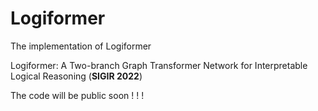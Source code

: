 # Logiformer

The implementation of Logiformer

Logiformer: A Two-branch Graph Transformer Network for Interpretable Logical Reasoning (**SIGIR 2022**)

The code will be public soon ! ! !
